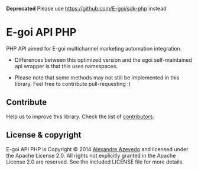 **Deprecated**
Please use https://github.com/E-goi/sdk-php instead


E-goi API PHP
============

PHP API aimed for E-goi multichannel marketing automation integration.

* Differences between this optimized version and the egoi self-maintained api wrapper is that this uses namespaces.

* Please note that some methods may not still be implemented in this library. Feel free to contribute pull-requesting :)


Contribute
-------------------
Help us to improve this library. Check the list of [contributors](https://github.com/alexndreazevedo/egoi-api-php/graphs/contributors).


License & copyright
-------------------

E-goi API PHP is Copyright &copy; 2014 [Alexandre Azevedo](https://github.com/alexndreazevedo) and licensed under the Apache License 2.0. All rights not explicitly granted in the Apache License 2.0 are reserved. See the included LICENSE file for more details.
